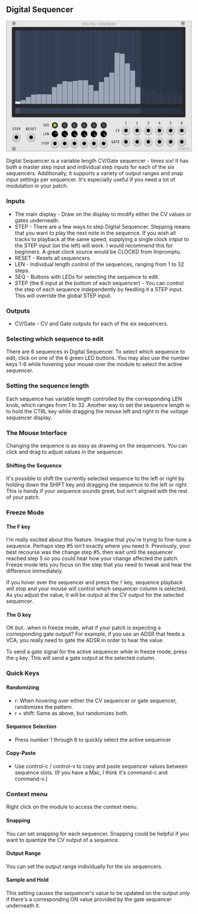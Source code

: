 ## Digital Sequencer

![DigitalSequencer](./digital-sequencer-front-panel-1.png)

Digital Sequencer is a variable length CV/Gate sequencer - times six!  It has both a master step input and individual step inputs for each of the six sequencers.  Additionally, it supports a variety of output ranges and snap input settings per sequencer.  It's especially useful if you need a lot of modulation in your patch.

### Inputs

* The main display - Draw on the display to modify either the CV values or gates underneath.
* STEP - There are a few ways to step Digital Sequencer.  Stepping means that you want to play the next note in the sequence.  If you wish all tracks to playback at the same speed, supplying a single clock intput to the STEP input (on the left) will work.  I would recommend this for beginners.  A great clock source would be CLOCKD from Impromptu.
* RESET - Resets all sequencers.
* LEN - Individual length control of the sequences, ranging from 1 to 32 steps.
* SEQ - Buttons with LEDs for selecting the sequence to edit.
* STEP (the 6 input at the bottom of each sequencer) - You can control the step of each sequence independently by feedling it a STEP input.  This will override the global STEP input.

### Outputs

* CV/Gate - CV and Gate outputs for each of the six sequencers.

### Selecting which sequence to edit

There are 6 sequences in Digital Sequencer.  To select which sequence to edit, click on one of the 6 green LED buttons.  You may also use the number keys 1-6 while hovering your mouse over the module to select the active sequencer.

### Setting the sequence length

Each sequence has variable length controlled by the corresponding LEN knob, which ranges from 1 to 32.  Another way to set the sequence length is to hold the CTRL key while dragging the mouse left and right in the voltage sequencer display.

### The Mouse Interface

Changing the sequence is as easy as drawing on the sequencers.  You can click and drag to adjust values in the sequencer. 

#### Shifting the Sequence

It's possible to shift the currently selected sequence to the left or right by holding down the SHIFT key and dragging the sequence to the left or right.  This is handy if your sequence sounds great, but isn't aligned with the rest of your patch.

### Freeze Mode

#### The F key

I'm really excited about this feature.  Imagine that you're trying to fine-tune a sequence.  Perhaps step #5 isn't exactly where you need it.  Previously, your best recourse was the change step #5, then wait until the sequencer reached step 5 so you could hear how your change affected the patch.  Freeze mode lets you focus on the step that you need to tweak and hear the difference immediately.

If you hover over the sequencer and press the `f` key, sequence playback will stop and your mouse will control which sequencer column is selected.  As you adjust the value, it will be output at the CV output for the selected sequencer.

#### The G key

OK *but*...when in freeze mode, what if your patch is expecting a corresponding gate output?  For example, if you use an ADSR that feeds a VCA, you really need to gate the ADSR in order to hear the value. 

To send a gate signal for the active sequencer while in freeze mode, press the `g` key.  This will send a gate output at the selected column.

### Quick Keys

#### Randomizing

* r: When hovering over either the CV sequencer or gate sequencer, randomizes the pattern.
* r + shift: Same as above, but randomizes both.

#### Sequence Selection

* Press number 1 through 6 to quickly select the active sequencer

#### Copy-Paste

* Use control-c / control-v to copy and paste sequencer values between sequence slots.  (If you have a Mac, I think it's command-c and command-v.)

### Context menu

Right click on the module to access the context menu.  

#### Snapping

You can set snapping for each sequencer.  Snapping could be helpful if you want to quantize the CV output of a sequence.

#### Output Range

You can set the output range individually for the six sequencers.

#### Sample and Hold

This setting causes the sequencer's value to be updated on the output *only* if there's a corresponding ON value provided by the gate sequencer underneath it.